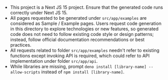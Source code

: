 - This project is a Next JS 15 project. Ensure that the generated code runs correctly under Next JS 15.
- All pages requested to be generated under `src/app/examples` are considered as Sample / Example pages.  Users request code generation in this directory to explore technologies or new features, so generated code does not need to follow existing code style or design patterns; instead, follow official documentation recommendations or best practices.
- All requests related to folder `src/app/examples` needn't refer to existing functions except invoking API is required, which could refer to API implementation under folder `src/app/api`.
- While libraries are missing, prompt `deno install [library-name] --allow-scripts` instead of `npm install [library-name]`.
